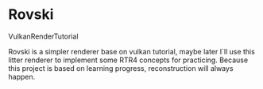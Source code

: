 # Rovski
VulkanRenderTutorial

Rovski is a simpler renderer base on vulkan tutorial, maybe later I`ll use this litter renderer to implement some RTR4 concepts for practicing. Because this project is based on learning progress, reconstruction will always happen.
